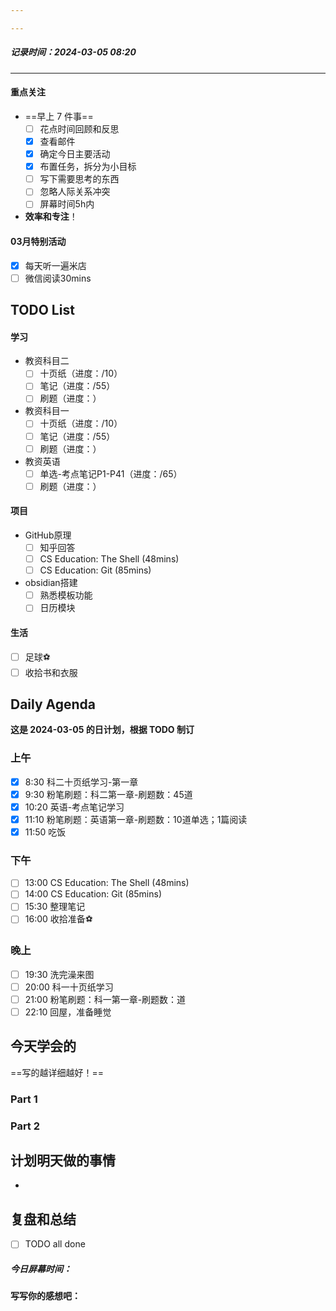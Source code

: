 ```yaml
---

---
```

##### 记录时间：2024-03-05 08:20

---
#### 重点关注
-  ==早上 7 件事==
    - [ ] 花点时间回顾和反思
    - [x] 查看邮件
    - [x] 确定今日主要活动
    - [x] 布置任务，拆分为小目标
    - [ ] 写下需要思考的东西
    - [ ] 忽略人际关系冲突
    - [ ] 屏幕时间5h内
- **效率和专注**！
#### 03月特别活动
- [x] 每天听一遍米店 
- [ ] 微信阅读30mins

## TODO List

#### 学习
- 教资科目二
	- [ ] 十页纸（进度：/10）
	- [ ] 笔记（进度：/55）
	- [ ]  刷题（进度：）
- 教资科目一
	- [ ] 十页纸（进度：/10）
	- [ ] 笔记（进度：/55）
	- [ ]  刷题（进度：）
- 教资英语
	- [ ] 单选-考点笔记P1-P41（进度：/65）
	- [ ] 刷题（进度：）

#### 项目
- GitHub原理
	- [ ] 知乎回答
	- [ ] CS Education: The Shell (48mins)
	- [ ] CS Education: Git (85mins) 
- obsidian搭建
	- [ ] 熟悉模板功能
	- [ ] 日历模块

#### 生活
- [ ] 足球⚽
- [ ] 收拾书和衣服

## Daily Agenda
**这是 2024-03-05 的日计划，根据 TODO 制订**

### 上午
- [x] 8:30 科二十页纸学习-第一章
- [x] 9:30 粉笔刷题：科二第一章-刷题数：45道
- [x] 10:20 英语-考点笔记学习
- [x] 11:10 粉笔刷题：英语第一章-刷题数：10道单选；1篇阅读
- [x] 11:50 吃饭
### 下午
- [ ] 13:00 CS Education: The Shell (48mins)
- [ ] 14:00 CS Education: Git (85mins) 
- [ ] 15:30 整理笔记
- [ ] 16:00 收拾准备⚽
### 晚上
- [ ] 19:30 洗完澡来图
- [ ] 20:00 科一十页纸学习
- [ ] 21:00 粉笔刷题：科一第一章-刷题数：道
- [ ] 22:10 回屋，准备睡觉

## 今天学会的
==写的越详细越好！==
### Part 1

### Part 2

## 计划明天做的事情

- 

## 复盘和总结
- [ ] TODO all done
##### 今日屏幕时间：
#### 写写你的感想吧：

